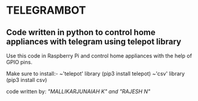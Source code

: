 # TELEGRAMBOT
## Code written in python to control home appliances with telegram using telepot library

Use this code in Raspberry Pi and control home appliances with the help of GPIO pins.


Make sure to install:-
~'telepot' library (pip3 install telepot)
~'csv' library (pip3 install csv)







code written by: <i> "MALLIKARJUNAIAH K" and "RAJESH N"
